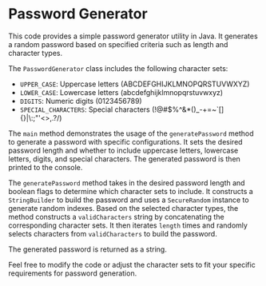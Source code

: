 
# Password Generator

This code provides a simple password generator utility in Java. It generates a random password based on specified criteria such as length and character types.

The `PasswordGenerator` class includes the following character sets:
- `UPPER_CASE`: Uppercase letters (ABCDEFGHIJKLMNOPQRSTUVWXYZ)
- `LOWER_CASE`: Lowercase letters (abcdefghijklmnopqrstuvwxyz)
- `DIGITS`: Numeric digits (0123456789)
- `SPECIAL_CHARACTERS`: Special characters (!@#$%^&*()_-+=~`[]{}|\\:;\"'<>,.?/)

The `main` method demonstrates the usage of the `generatePassword` method to generate a password with specific configurations. It sets the desired password length and whether to include uppercase letters, lowercase letters, digits, and special characters. The generated password is then printed to the console.

The `generatePassword` method takes in the desired password length and boolean flags to determine which character sets to include. It constructs a `StringBuilder` to build the password and uses a `SecureRandom` instance to generate random indexes. Based on the selected character types, the method constructs a `validCharacters` string by concatenating the corresponding character sets. It then iterates `length` times and randomly selects characters from `validCharacters` to build the password.

The generated password is returned as a string.

Feel free to modify the code or adjust the character sets to fit your specific requirements for password generation.
